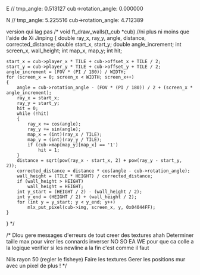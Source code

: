 E //
tmp_angle: 0.513127
cub->rotation_angle: 0.000000

N //
tmp_angle: 5.225516
cub->rotation_angle: 4.712389

version qui lag pas
/* void	ft_draw_walls(t_cub *cub) //ni plus ni moins que l'aide de Xi Jinping
{
	double	ray_x, ray_y, angle, distance, corrected_distance;
	double	start_x, start_y;
	double	angle_increment;
	int		screen_x, wall_height;
	int		map_x, map_y;
	int		hit;

	start_x = cub->player_x * TILE + cub->offset_x + TILE / 2;
	start_y = cub->player_y * TILE + cub->offset_y + TILE / 2;
	angle_increment = (FOV * (PI / 180)) / WIDTH;
	for (screen_x = 0; screen_x < WIDTH; screen_x++)
	{
		angle = cub->rotation_angle - (FOV * (PI / 180)) / 2 + (screen_x * angle_increment);
		ray_x = start_x;
		ray_y = start_y;
		hit = 0;
		while (!hit)
		{
			ray_x += cos(angle);
			ray_y += sin(angle);
			map_x = (int)(ray_x / TILE);
			map_y = (int)(ray_y / TILE);
			if (cub->map[map_y][map_x] == '1')
				hit = 1;
		}
		distance = sqrt(pow(ray_x - start_x, 2) + pow(ray_y - start_y, 2));
		corrected_distance = distance * cos(angle - cub->rotation_angle);
		wall_height = (TILE * HEIGHT) / corrected_distance;
		if (wall_height > HEIGHT)
			wall_height = HEIGHT;
		int	y_start = (HEIGHT / 2) - (wall_height / 2);
		int	y_end = (HEIGHT / 2) + (wall_height / 2);
		for (int y = y_start; y < y_end; y++)
			mlx_put_pixel(cub->img, screen_x, y, 0x04044FF);
	}
} */

/*
Dlou gere messages d'erreurs de tout
creer des textures ahah
Determiner taille max pour virer les connards
inverser NO SO EA WE pour que ca colle a la logique
verifier si les newline a la fin c'est comme il faut

Nils rayon 50 (regler le fisheye)
Faire les textures
Gerer les positions
mur avec un pixel de plus !
*/